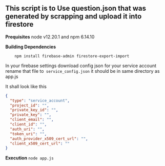 ## This script is to Use question.json that was generated by scrapping and upload it into firestore

**Prequisites** node v12.20.1 and npm 6.14.10


**Building Dependencies**

```
    npm install firebase-admin firestore-export-import
```

In your firebase settings download config json for your service account
rename that file to``` service_config.json``` it should be in same directory as app.js

It shall look like this

```json
{
  "type": "service_account",
  "project_id": "",
  "private_key_id": "",
  "private_key": "",
  "client_email": "",
  "client_id": "",
  "auth_uri": "",
  "token_uri": "",
  "auth_provider_x509_cert_url": "",
  "client_x509_cert_url": ""
}
```
**Execution**   ```node app.js```
